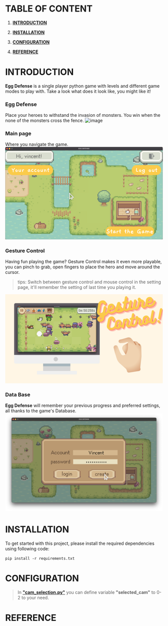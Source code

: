 # TABLE OF CONTENT
1. **[INTRODUCTION](#introduction)**

2. **[INSTALLATION](#installation)**

3. **[CONFIGURATION](#configuration)**

4. **[REFERENCE](#reference)**


# INTRODUCTION
**Egg Defense** is a single player python game with levels and different game modes to play with. Take a look what does it look like, you might like it!

### Egg Defense
Place your heroes to withstand the invasion of monsters. You win when the none of the monsters cross the fence.
![image](attachments/game_demo_gif.gif)

### Main page
Where you navigate the game.
![image](attachments/Egg_Defense.png)

### Gesture Control
Having fun playing the game? Gesture Control makes it even more playable, you can pinch to grab, open fingers to place the hero and move around the cursor.

> tips: Switch between gesture control and mouse control in the setting page, it'll remember the setting of last time you playing it.

![image](attachments/gesture_control_demo.png)

### Data Base
**Egg Defense** will remember your previous progress and preferred settings, all thanks to the game's Database.
![image](attachments/login_demo.png)

# INSTALLATION
To get started with this project, please install the required dependencies using following code:
```
pip install -r requirements.txt
```

# CONFIGURATION 
>In **["cam_selection.py"](cam_selection.py)** you can define variable **"selected_cam"** to 0-2 to your need.


# REFERENCE


